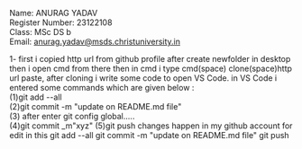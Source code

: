 Name: ANURAG YADAV   
Register Number: 23122108   
Class: MSc DS b   
Email: anurag.yadav@msds.christuniversity.in




  1- first i copied http url from github profile after create newfolder in desktop then  i open cmd from there then in cmd i type cmd(space) clone(space)http url paste,
    after cloning i write some code to open VS Code.
     in VS Code i entered some commands which are given below :   
    (1)git add --all   
    (2)git commit -m "update on README.md file"   
    (3) after enter git config global.....   
    (4)git commit _m"xyz"
    (5)git push
     changes happen in my github account
       for edit in this 
          git add --all
          git commit -m "update on README.md file"
          git push

